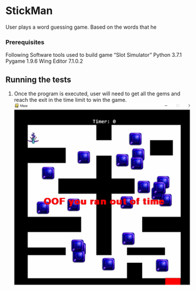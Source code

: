 # StickMan
User plays a word guessing game. Based on the words that he 
### Prerequisites
Following Software tools used to build game “Slot Simulator”
Python 3.7.1
Pygame 1.9.6
Wing Editor 7.1.0.2

## Running the tests
1. Once the program is executed, user will need to get all the gems and reach the exit in the time limit to win the game.
![](https://github.com/amitvapal/maze/blob/master/maze.png)
